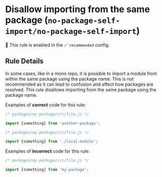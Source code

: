# Disallow importing from the same package (`no-package-self-import/no-package-self-import`)

💼 This rule is enabled in the ✅ `recommended` config.

<!-- end auto-generated rule header -->

## Rule Details

In some cases, like in a mono repo, it is possible to import a module from within the same package using the package name. This is not recommended as it can lead to confusion and affect how packages are resolved. This rule disallows importing from the same package using the package name.

Examples of **correct** code for this rule:

```js
/* packages/my-package/src/file.js */

import {something} from 'another-package';
```

```js
/* packages/my-package/src/file.js */

import {something} from './local-module';
```

Examples of **incorrect** code for this rule:

```js
/* packages/my-package/src/file.js */

import {something} from 'my-package';
```
